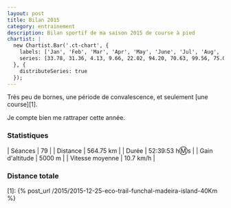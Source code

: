 ```yaml
---
layout: post
title: Bilan 2015
category: entrainement
description: Bilan sportif de ma saison 2015 de course à pied
chartist: |
  new Chartist.Bar('.ct-chart', {
    labels: ['Jan', 'Feb', 'Mar', 'Apr', 'May', 'June', 'Jul', 'Aug', 'Sep', 'Oct', 'Nov', 'Dec'],
    series: [33.78, 31.36, 4.13, 9.66, 22.02, 94.20, 70.63, 99.56, 75.02, 84.46, 3.34, 12.02]
  }, {
    distributeSeries: true
  });
---
```


Très peu de bornes, une période de convalescence, et seulement [une course][1].

Je compte bien me rattraper cette année.

### Statistiques

| Séances          | 79             |
| Distance         | 564.75 km      |
| Durée            | 52:39:53 h:m:s |
| Gain d'altitude  | 5000 m         |
| Vitesse moyenne  | 10.7 km/h      |

### Distance totale

<div class="ct-chart ct-perfect-fourth"></div>

[1]: {% post_url /2015/2015-12-25-eco-trail-funchal-madeira-island-40Km %}
